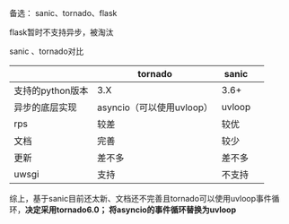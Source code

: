 备选： sanic、tornado、flask

flask暂时不支持异步，被淘汰



sanic 、tornado对比

|                  | tornado                   | sanic  |      |
| ---------------- | ------------------------- | ------ | ---- |
| 支持的python版本 | 3.X                       | 3.6+   |      |
| 异步的底层实现   | asyncio（可以使用uvloop） | uvloop |      |
| rps              | 较差                      | 较优   |      |
| 文档             | 完善                      | 较少   |      |
| 更新             | 差不多                    | 差不多 |      |
| uwsgi            | 支持                      | 不支持 |      |



综上，基于sanic目前还太新、文档还不完善且tornado可以使用uvloop事件循环，**决定采用tornado6.0； 将asyncio的事件循环替换为uvloop**

